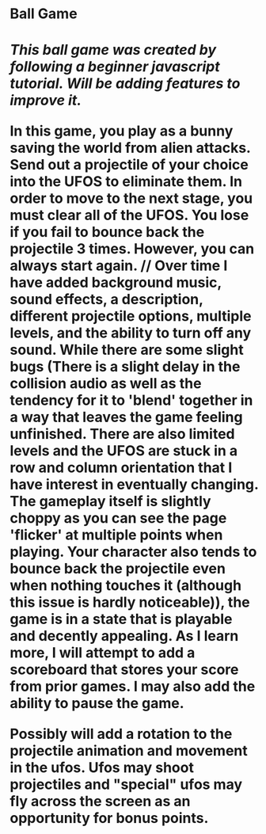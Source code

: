 <h1>Ball Game<h1>

*This ball game was created by following a beginner javascript tutorial. Will be adding features to improve it.*

In this game, you play as a bunny saving the world from alien attacks. Send out a projectile of your choice into the UFOS to eliminate them. In order to move to the next stage, you must clear all of the UFOS. You lose if you fail to bounce back the projectile 3 times. However, you can always start again.
//
Over time I have added background music, sound effects, a description, different projectile options, multiple levels, and the ability to turn off any sound. While there are some slight bugs (There is a slight delay in the collision audio as well as the tendency for it to 'blend' together in a way that leaves the game feeling unfinished. There are also limited levels and the UFOS are stuck in a row and column orientation that I have interest in eventually changing. The gameplay itself is slightly choppy as you can see the page 'flicker' at multiple points when playing. Your character also tends to bounce back the projectile even when nothing touches it (although this issue is hardly noticeable)), the game is in a state that is playable and decently appealing. As I learn more, I will attempt to add a scoreboard that stores your score from prior games. I may also add the ability to pause the game.

Possibly will add a rotation to the projectile animation and movement in the ufos. Ufos may shoot projectiles and "special" ufos may fly across the screen as an opportunity for bonus points.
